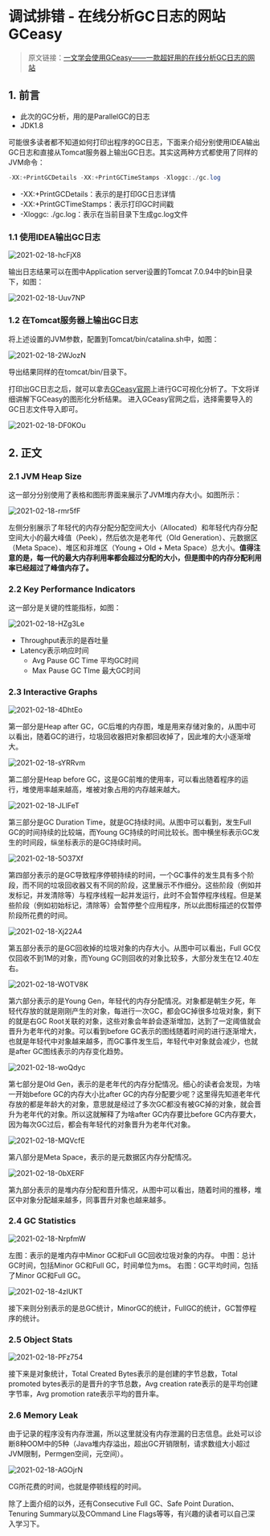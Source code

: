 # 调试排错 - 在线分析GC日志的网站GCeasy

> 原文链接：[一文学会使用GCeasy——一款超好用的在线分析GC日志的网站](https://blog.csdn.net/CoderBruis/article/details/101234738)

## 1. 前言

- 此次的GC分析，用的是ParallelGC的日志
- JDK1.8

可能很多读者都不知道如何打印出程序的GC日志，下面来介绍分别使用IDEA输出GC日志和直接从Tomcat服务器上输出GC日志。其实这两种方式都使用了同样的JVM命令：

```java
-XX:+PrintGCDetails -XX:+PrintGCTimeStamps -Xloggc:./gc.log
```

- -XX:+PrintGCDetails：表示的是打印GC日志详情
- -XX:+PrintGCTimeStamps：表示打印GC时间戳
- -Xloggc: ./gc.log：表示在当前目录下生成gc.log文件

### 1.1 使用IDEA输出GC日志

![2021-02-18-hcFjX8](https://image.ldbmcs.com/2021-02-18-hcFjX8.jpg)

输出日志结果可以在图中Application server设置的Tomcat 7.0.94中的bin目录下，如图：

![2021-02-18-Uuv7NP](https://image.ldbmcs.com/2021-02-18-Uuv7NP.jpg)

### 1.2 在Tomcat服务器上输出GC日志

将上述设置的JVM参数，配置到Tomcat/bin/catalina.sh中，如图：

![2021-02-18-2WJozN](https://image.ldbmcs.com/2021-02-18-2WJozN.jpg)

导出结果同样的在tomcat/bin/目录下。

打印出GC日志之后，就可以拿去[GCeasy官网](https://www.gceasy.io/)上进行GC可视化分析了。下文将详细讲解下GCeasy的图形化分析结果。
进入GCeasy官网之后，选择需要导入的GC日志文件导入即可。

![2021-02-18-DF0KOu](https://image.ldbmcs.com/2021-02-18-DF0KOu.jpg)

## 2. 正文

### 2.1 JVM Heap Size

这一部分分别使用了表格和图形界面来展示了JVM堆内存大小。如图所示：

![2021-02-18-rmr5fF](https://image.ldbmcs.com/2021-02-18-rmr5fF.jpg)

左侧分别展示了年轻代的内存分配分配空间大小（Allocated）和年轻代内存分配空间大小的最大峰值（Peek），然后依次是老年代（Old Generation）、元数据区（Meta Space）、堆区和非堆区（Young + Old + Meta Space）总大小。**值得注意的是，每一代的最大内存利用率都会超过分配的大小，但是图中的内存分配利用率已经超过了峰值内存了。**

### 2.2 Key Performance Indicators

这一部分是关键的性能指标，如图：

![2021-02-18-HZg3Le](https://image.ldbmcs.com/2021-02-18-HZg3Le.jpg)

- Throughput表示的是吞吐量
- Latency表示响应时间
  - Avg Pause GC Time 平均GC时间
  - Max Pause GC TIme 最大GC时间

### 2.3 Interactive Graphs

![2021-02-18-4DhtEo](https://image.ldbmcs.com/2021-02-18-4DhtEo.jpg)

第一部分是Heap after GC，GC后堆的内存图，堆是用来存储对象的，从图中可以看出，随着GC的进行，垃圾回收器把对象都回收掉了，因此堆的大小逐渐增大。

![2021-02-18-sYRRvm](https://image.ldbmcs.com/2021-02-18-sYRRvm.jpg)

第二部分是Heap before GC，这是GC前堆的使用率，可以看出随着程序的运行，堆使用率越来越高，堆被对象占用的内存越来越大。

![2021-02-18-JLlFeT](https://image.ldbmcs.com/2021-02-18-JLlFeT.jpg)

第三部分是GC Duration Time，就是GC持续时间。从图中可以看到，发生Full GC的时间持续的比较端，而Young GC持续的时间比较长。图中横坐标表示GC发生的时间段，纵坐标表示的是GC持续时间。

![2021-02-18-5O37Xf](https://image.ldbmcs.com/2021-02-18-5O37Xf.jpg)

第四部分表示的是GC导致程序停顿持续的时间，一个GC事件的发生具有多个阶段，而不同的垃圾回收器又有不同的阶段，这里展示不作细分。这些阶段（例如并发标记，并发清除等）与程序线程一起并发运行，此时不会暂停程序线程。但是某些阶段（例如初始标记，清除等）会暂停整个应用程序，所以此图标描述的仅暂停阶段所花费的时间。

![2021-02-18-Xj22A4](https://image.ldbmcs.com/2021-02-18-Xj22A4.jpg)

第五部分表示的是GC回收掉的垃圾对象的内存大小。从图中可以看出，Full GC仅仅回收不到1M的对象，而Young GC则回收的对象比较多，大部分发生在12.40左右。

![2021-02-18-WOTV8K](https://image.ldbmcs.com/2021-02-18-WOTV8K.jpg)

第六部分表示的是Young Gen，年轻代的内存分配情况。对象都是朝生夕死，年轻代存放的就是刚刚产生的对象，每进行一次GC，都会GC掉很多垃圾对象，剩下的就是右GC Root关联的对象，这些对象会年龄会逐渐增加，达到了一定阈值就会晋升为老年代的对象。可以看到before GC表示的图线随着时间的进行逐渐增大，也就是年轻代中对象越来越多，而GC事件发生后，年轻代中对象就会减少，也就是after GC图线表示的内存变化趋势。

![2021-02-18-woQdyc](https://image.ldbmcs.com/2021-02-18-woQdyc.jpg)

第七部分是Old Gen，表示的是老年代的内存分配情况。细心的读者会发现，为啥一开始before GC的内存大小比after GC的内存分配要少呢？这里得先知道老年代存放的都是年龄大的对象，意思就是经过了多次GC都没有被GC掉的对象，就会晋升为老年代的对象。所以这就解释了为啥after GC内存要比before GC内存要大，因为每次GC过后，都会有年轻代的对象晋升为老年代对象。

![2021-02-18-MQVcfE](https://image.ldbmcs.com/2021-02-18-MQVcfE.jpg)

第八部分是Meta Space，表示的是元数据区内存分配情况。

![2021-02-18-0bXERF](https://image.ldbmcs.com/2021-02-18-0bXERF.jpg)

第九部分表示的是堆内存分配和晋升情况，从图中可以看出，随着时间的推移，堆区中对象分配越来越多，同事晋升对象也越来越多。

### 2.4 GC Statistics

![2021-02-18-NrpfmW](https://image.ldbmcs.com/2021-02-18-NrpfmW.jpg)

左图：表示的是堆内存中Minor GC和Full GC回收垃圾对象的内存。
中图：总计GC时间，包括Minor GC和Full GC，时间单位为ms。
右图：GC平均时间，包括了Minor GC和Full GC。

![2021-02-18-4zIUKT](https://image.ldbmcs.com/2021-02-18-4zIUKT.jpg)

接下来则分别表示的是总GC统计，MinorGC的统计，FullGC的统计，GC暂停程序的统计。

### 2.5 Object Stats

![2021-02-18-PFz754](https://image.ldbmcs.com/2021-02-18-PFz754.jpg)

接下来是对象统计，Total Created Bytes表示的是创建的字节总数，Total promoted bytes表示的是晋升的字节总数，Avg creation rate表示的是平均创建字节率，Avg promotion rate表示平均的晋升率。

### 2.6 Memory Leak

由于记录的程序没有内存泄漏，所以这里就没有内存泄漏的日志信息。此处可以诊断8种OOM中的5种（Java堆内存溢出，超出GC开销限制，请求数组大小超过JVM限制，Permgen空间，元空间）。

![2021-02-18-AGOjrN](https://image.ldbmcs.com/2021-02-18-AGOjrN.jpg)

CG所花费的时间，也就是停顿线程的时间。

除了上面介绍的以外，还有Consecutive Full GC、Safe Point Duration、Tenuring Summary以及COmmand Line Flags等等，有兴趣的读者可以自己深入学习下。

